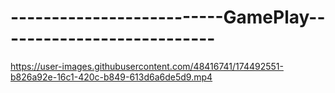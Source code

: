 # --------------------------GamePlay---------------------------


https://user-images.githubusercontent.com/48416741/174492551-b826a92e-16c1-420c-b849-613d6a6de5d9.mp4

